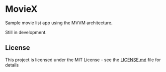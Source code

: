 # MovieX

Sample movie list app using the MVVM architecture.

Still in development.



## License

This project is licensed under the MIT License - see the [LICENSE.md](LICENSE.md) file for details
